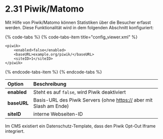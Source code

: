 # 2.31 Piwik/Matomo

Mit Hilfe von Piwik/Matomo können Statistiken über die Besucher erfasst werden. Diese Funktionalität wird in dem folgenden Abschnitt konfiguriert:

{% code-tabs %}
{% code-tabs-item title="config\_viewer.xml" %}
```markup
<piwik>
    <enabled>false</enabled>
    <baseURL>example.org/piwik/</baseURL>
    <siteID>1</siteID>
</piwik>
```
{% endcode-tabs-item %}
{% endcode-tabs %}

| **Option** | Beschreibung |
| :--- | :--- |
| **enabled** | Steht es auf `false`, wird Piwik deaktiviert |
| **baseURL** | Basis-URL des Piwik Servers \(ohne [https://](http:) aber mit Slash am Ende\) |
| **siteID** | interne Webseiten-ID |

Im CMS existiert ein Datenschutz-Template, dass den Piwik Opt-Out Iframe integriert.

